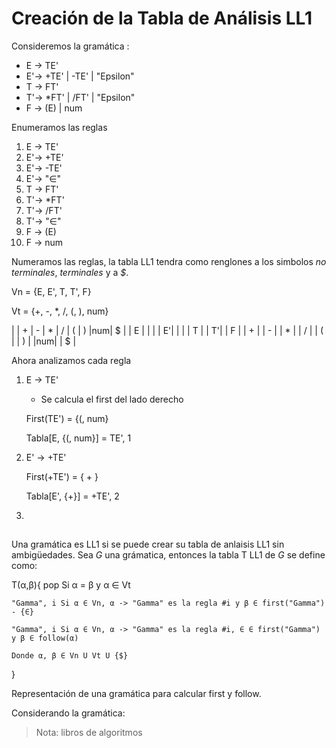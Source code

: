 # Creación de la Tabla de Análisis LL1

Consideremos la gramática : 
* E -> TE'
* E'-> +TE' | -TE' | "Epsilon"
* T -> FT'
* T'-> *FT' | /FT' | "Epsilon"
* F -> (E) | num

Enumeramos las reglas
1. E -> TE'
2. E'-> +TE'
3. E'-> -TE'
4. E'-> "∈"
5. T -> FT'
6. T'-> *FT'
7. T'-> /FT'
8. T'-> "∈"
9. F -> (E)
10. F -> num

Numeramos las reglas, la tabla LL1 tendra como renglones a los simbolos _no terminales_, _terminales_ y a _$_.

Vn = {E, E', T, T', F}

Vt = {+, -, *, /, (, ), num}

|   | + | - | * | / | ( | ) |num| $ |
| E |   |   |
| E'|   |   |
| T |
| T'|
| F |
| + |
| - |
| * |
| / |
| ( |
| ) |
|num|
| $ |

Ahora analizamos cada regla
1. E -> TE'
    - Se calcula el first del lado derecho 
    
    First(TE') = {(, num}

    Tabla[E, {(, num}] = TE', 1
2. E' -> +TE'

    First(+TE') = { + }

    Tabla[E', {+}] = +TE', 2
3. 




## 

Una gramática es LL1 si se puede crear su tabla de anlaisis LL1 sin ambigüedades. Sea _G_ una grámatica, entonces la tabla T LL1 de _G_ se define como: 

T(α,β){
    pop Si α = β y α ∈ Vt
    
    "Gamma", i Si α ∈ Vn, α -> "Gamma" es la regla #i y β ∈ first("Gamma") - {∈}

    "Gamma", i Si α ∈ Vn, α -> "Gamma" es la regla #i, ∈ ∈ first("Gamma") y β ∈ follow(α)

    Donde α, β ∈ Vn U Vt U {$}
}

Representación de una gramática para calcular first y follow.

Considerando la gramática:


> Nota: libros de algoritmos
